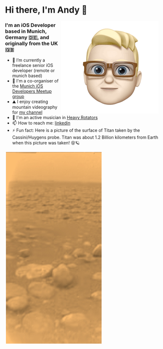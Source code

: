 # Hi there, I'm Andy 👋

<img src="andy-emoji.GIF" align="right" />

### I'm an iOS Developer based in Munich, Germany 🇩🇪, and originally from the UK 🇬🇧 

- 🌱 I’m currently a freelance senior iOS developer (remote or munich based)
- 🍕 I'm a co-organiser of the [Munich iOS Developers Meetup group](https://www.meetup.com/The-Munich-iOS-Developers-Meetup)
- ⛰  I enjoy creating mountain videography for [my channel](https://www.youtube.com/channel/UCmt50IAPXu00bLEjJM8AX9w) 
- 🎸 I'm an active musician in [Heavy Rotators](https://soundcloud.com/heavyrotators) 
- 📫 How to reach me: [linkedin](https://www.linkedin.com/in/andy-bell-ios) 
- ⚡ Fun fact: Here is a picture of the surface of Titan taken by the Cassini/Huygens probe. Titan was about 1.2 Billion kilometers from Earth when this picture was taken! 😵🪐 

<img src="huygens_titan.jpg">
